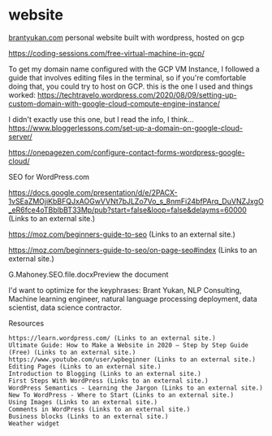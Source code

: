 # website
[brantyukan.com](https://brantyukan.com/) personal website built with wordpress, hosted on gcp

https://coding-sessions.com/free-virtual-machine-in-gcp/

To get my domain name configured with the GCP VM Instance, I followed a guide that involves editing files in the terminal, so if you're comfortable doing that, you could try to host on GCP.
this is the one I used and things worked:
https://techtravelo.wordpress.com/2020/08/09/setting-up-custom-domain-with-google-cloud-compute-engine-instance/





I didn't exactly use this one, but I read the info, I think...
https://www.bloggerlessons.com/set-up-a-domain-on-google-cloud-server/




https://onepagezen.com/configure-contact-forms-wordpress-google-cloud/












SEO for WordPress.com

https://docs.google.com/presentation/d/e/2PACX-1vSEaZMOjiKbBFQJxAOGwVVNt7bJLZo7Vo_s_8nmFi24bfPArq_DuVNZJxgO_eR6fce4oTBblbBT33Mp/pub?start=false&loop=false&delayms=60000 (Links to an external site.)

https://moz.com/beginners-guide-to-seo (Links to an external site.)

https://moz.com/beginners-guide-to-seo/on-page-seo#index (Links to an external site.)

G.Mahoney.SEO.file.docxPreview the document



I'd want to optimize for the keyphrases:  Brant Yukan, NLP Consulting, Machine learning engineer, natural language processing deployment, data scientist, data science contractor.




Resources

    https://learn.wordpress.com/ (Links to an external site.) 
    Ultimate Guide: How to Make a Website in 2020 – Step by Step Guide (Free) (Links to an external site.)
    https://www.youtube.com/user/wpbeginner (Links to an external site.) 
    Editing Pages (Links to an external site.)
    Introduction to Blogging (Links to an external site.)
    First Steps With WordPress (Links to an external site.)
    WordPress Semantics - Learning the Jargon (Links to an external site.)
    New To WordPress - Where to Start (Links to an external site.)
    Using Images (Links to an external site.)
    Comments in WordPress (Links to an external site.)
    Business blocks (Links to an external site.)
    Weather widget

